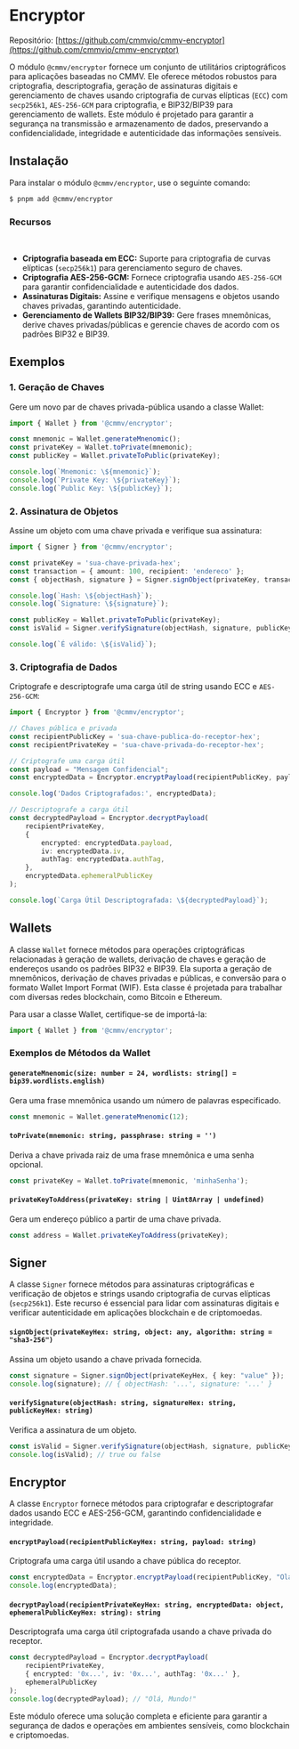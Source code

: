 # Encryptor

Repositório: [https://github.com/cmmvio/cmmv-encryptor](https://github.com/cmmvio/cmmv-encryptor)

O módulo ``@cmmv/encryptor`` fornece um conjunto de utilitários criptográficos para aplicações baseadas no CMMV. Ele oferece métodos robustos para criptografia, descriptografia, geração de assinaturas digitais e gerenciamento de chaves usando criptografia de curvas elípticas (``ECC``) com ``secp256k1``, ``AES-256-GCM`` para criptografia, e BIP32/BIP39 para gerenciamento de wallets. Este módulo é projetado para garantir a segurança na transmissão e armazenamento de dados, preservando a confidencialidade, integridade e autenticidade das informações sensíveis.

## Instalação

Para instalar o módulo ``@cmmv/encryptor``, use o seguinte comando:

```bash
$ pnpm add @cmmv/encryptor
```

### Recursos

<br/>

* **Criptografia baseada em ECC:** Suporte para criptografia de curvas elípticas (``secp256k1``) para gerenciamento seguro de chaves.
* **Criptografia AES-256-GCM:** Fornece criptografia usando ``AES-256-GCM`` para garantir confidencialidade e autenticidade dos dados.
* **Assinaturas Digitais:** Assine e verifique mensagens e objetos usando chaves privadas, garantindo autenticidade.
* **Gerenciamento de Wallets BIP32/BIP39:** Gere frases mnemônicas, derive chaves privadas/públicas e gerencie chaves de acordo com os padrões BIP32 e BIP39.

## Exemplos

### 1. Geração de Chaves

Gere um novo par de chaves privada-pública usando a classe Wallet:

```typescript
import { Wallet } from '@cmmv/encryptor';

const mnemonic = Wallet.generateMnenomic();
const privateKey = Wallet.toPrivate(mnemonic);
const publicKey = Wallet.privateToPublic(privateKey);

console.log(`Mnemonic: \${mnemonic}`);
console.log(`Private Key: \${privateKey}`);
console.log(`Public Key: \${publicKey}`);
```

### 2. Assinatura de Objetos

Assine um objeto com uma chave privada e verifique sua assinatura:

```typescript
import { Signer } from '@cmmv/encryptor';

const privateKey = 'sua-chave-privada-hex';
const transaction = { amount: 100, recipient: 'endereco' };
const { objectHash, signature } = Signer.signObject(privateKey, transaction);

console.log(`Hash: \${objectHash}`);
console.log(`Signature: \${signature}`);

const publicKey = Wallet.privateToPublic(privateKey);
const isValid = Signer.verifySignature(objectHash, signature, publicKey);

console.log(`É válido: \${isValid}`);
```

### 3. Criptografia de Dados

Criptografe e descriptografe uma carga útil de string usando ECC e ``AES-256-GCM``:

```typescript
import { Encryptor } from '@cmmv/encryptor';

// Chaves pública e privada
const recipientPublicKey = 'sua-chave-publica-do-receptor-hex';
const recipientPrivateKey = 'sua-chave-privada-do-receptor-hex';

// Criptografe uma carga útil
const payload = "Mensagem Confidencial";
const encryptedData = Encryptor.encryptPayload(recipientPublicKey, payload);

console.log('Dados Criptografados:', encryptedData);

// Descriptografe a carga útil
const decryptedPayload = Encryptor.decryptPayload(
    recipientPrivateKey,
    {
        encrypted: encryptedData.payload,
        iv: encryptedData.iv,
        authTag: encryptedData.authTag,
    },
    encryptedData.ephemeralPublicKey
);

console.log(`Carga Útil Descriptografada: \${decryptedPayload}`);
```

## Wallets

A classe ``Wallet`` fornece métodos para operações criptográficas relacionadas à geração de wallets, derivação de chaves e geração de endereços usando os padrões BIP32 e BIP39. Ela suporta a geração de mnemônicos, derivação de chaves privadas e públicas, e conversão para o formato Wallet Import Format (WIF). Esta classe é projetada para trabalhar com diversas redes blockchain, como Bitcoin e Ethereum.

Para usar a classe Wallet, certifique-se de importá-la:

```typescript
import { Wallet } from '@cmmv/encryptor';
```

### Exemplos de Métodos da Wallet

#### ``generateMnenomic(size: number = 24, wordlists: string[] = bip39.wordlists.english)``
Gera uma frase mnemônica usando um número de palavras especificado.

```typescript
const mnemonic = Wallet.generateMnenomic(12);
```

#### ``toPrivate(mnemonic: string, passphrase: string = '')``
Deriva a chave privada raiz de uma frase mnemônica e uma senha opcional.

```typescript
const privateKey = Wallet.toPrivate(mnemonic, 'minhaSenha');
```

#### ``privateKeyToAddress(privateKey: string | Uint8Array | undefined)``
Gera um endereço público a partir de uma chave privada.

```typescript
const address = Wallet.privateKeyToAddress(privateKey);
```

## Signer

A classe ``Signer`` fornece métodos para assinaturas criptográficas e verificação de objetos e strings usando criptografia de curvas elípticas (``secp256k1``). Este recurso é essencial para lidar com assinaturas digitais e verificar autenticidade em aplicações blockchain e de criptomoedas.

#### ``signObject(privateKeyHex: string, object: any, algorithm: string = "sha3-256")``
Assina um objeto usando a chave privada fornecida.

```typescript
const signature = Signer.signObject(privateKeyHex, { key: "value" });
console.log(signature); // { objectHash: '...', signature: '...' }
```

#### ``verifySignature(objectHash: string, signatureHex: string, publicKeyHex: string)``
Verifica a assinatura de um objeto.

```typescript
const isValid = Signer.verifySignature(objectHash, signature, publicKeyHex);
console.log(isValid); // true ou false
```

## Encryptor

A classe ``Encryptor`` fornece métodos para criptografar e descriptografar dados usando ECC e AES-256-GCM, garantindo confidencialidade e integridade.

#### ``encryptPayload(recipientPublicKeyHex: string, payload: string)``
Criptografa uma carga útil usando a chave pública do receptor.

```typescript
const encryptedData = Encryptor.encryptPayload(recipientPublicKey, "Olá, Mundo!");
console.log(encryptedData);
```

#### ``decryptPayload(recipientPrivateKeyHex: string, encryptedData: object, ephemeralPublicKeyHex: string): string``
Descriptografa uma carga útil criptografada usando a chave privada do receptor.

```typescript
const decryptedPayload = Encryptor.decryptPayload(
    recipientPrivateKey,
    { encrypted: '0x...', iv: '0x...', authTag: '0x...' },
    ephemeralPublicKey
);
console.log(decryptedPayload); // "Olá, Mundo!"
```

Este módulo oferece uma solução completa e eficiente para garantir a segurança de dados e operações em ambientes sensíveis, como blockchain e criptomoedas.
